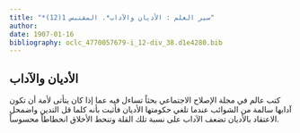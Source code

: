 ```yaml
---
title: "*سير العلم : الأديان والآداب*. المقتبس 1(12)"
author: 
date: 1907-01-16
bibliography: oclc_4770057679-i_12-div_38.d1e4280.bib
---
```




##  الأديان والآداب 


 كتب عالم في  مجلة الإصلاح الاجتماعي  بحثاً  تساءل فيه عما إذا كان يتأتى لأمة أن تكون آدابها سالمة من الشوائب عندما تلغي حكومتها الأديان فأثبت بأنه كلما قل التدين واضمحل الاعتقاد بالأديان تضعف الآداب على نسبة تلك القلة وتنحط الأخلاق انحطاطاً محسوساً.  
